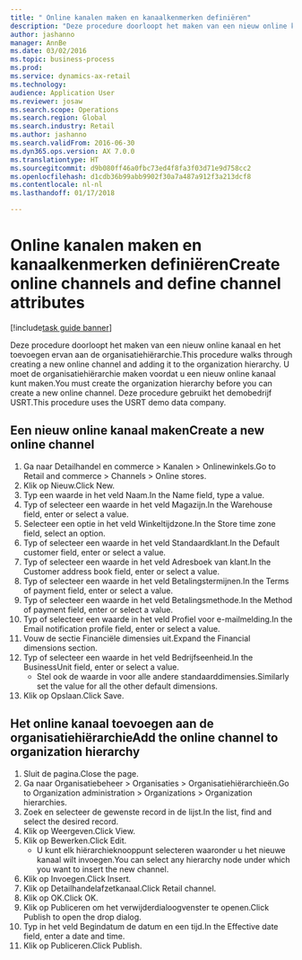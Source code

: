 ```yaml
--- 
title: " Online kanalen maken en kanaalkenmerken definiëren"
description: "Deze procedure doorloopt het maken van een nieuw online kanaal en het toevoegen ervan aan de organisatiehiërarchie."
author: jashanno
manager: AnnBe
ms.date: 03/02/2016
ms.topic: business-process
ms.prod: 
ms.service: dynamics-ax-retail
ms.technology: 
audience: Application User
ms.reviewer: josaw
ms.search.scope: Operations
ms.search.region: Global
ms.search.industry: Retail
ms.author: jashanno
ms.search.validFrom: 2016-06-30
ms.dyn365.ops.version: AX 7.0.0
ms.translationtype: HT
ms.sourcegitcommit: d9b080ff46a0fbc73ed4f8fa3f03d71e9d758cc2
ms.openlocfilehash: d1cdb36b99abb9902f30a7a487a912f3a213dcf8
ms.contentlocale: nl-nl
ms.lasthandoff: 01/17/2018

---
```

# <a name="create-online-channels-and-define-channel-attributes"></a><span data-ttu-id="3876e-103"> Online kanalen maken en kanaalkenmerken definiëren</span><span class="sxs-lookup"><span data-stu-id="3876e-103">Create online channels and define channel attributes</span></span>

[!include[task guide banner](../includes/task-guide-banner.md)]

<span data-ttu-id="3876e-104">Deze procedure doorloopt het maken van een nieuw online kanaal en het toevoegen ervan aan de organisatiehiërarchie.</span><span class="sxs-lookup"><span data-stu-id="3876e-104">This procedure walks through creating a new online channel and adding it to the organization hierarchy.</span></span> <span data-ttu-id="3876e-105">U moet de organisatiehiërarchie maken voordat u een nieuw online kanaal kunt maken.</span><span class="sxs-lookup"><span data-stu-id="3876e-105">You must create the organization hierarchy before you can create a new online channel.</span></span> <span data-ttu-id="3876e-106">Deze procedure gebruikt het demobedrijf USRT.</span><span class="sxs-lookup"><span data-stu-id="3876e-106">This procedure uses the USRT demo data company.</span></span>


## <a name="create-a-new-online-channel"></a><span data-ttu-id="3876e-107">Een nieuw online kanaal maken</span><span class="sxs-lookup"><span data-stu-id="3876e-107">Create a new online channel</span></span>
1. <span data-ttu-id="3876e-108">Ga naar Detailhandel en commerce > Kanalen > Onlinewinkels.</span><span class="sxs-lookup"><span data-stu-id="3876e-108">Go to Retail and commerce > Channels > Online stores.</span></span>
2. <span data-ttu-id="3876e-109">Klik op Nieuw.</span><span class="sxs-lookup"><span data-stu-id="3876e-109">Click New.</span></span>
3. <span data-ttu-id="3876e-110">Typ een waarde in het veld Naam.</span><span class="sxs-lookup"><span data-stu-id="3876e-110">In the Name field, type a value.</span></span>
4. <span data-ttu-id="3876e-111">Typ of selecteer een waarde in het veld Magazijn.</span><span class="sxs-lookup"><span data-stu-id="3876e-111">In the Warehouse field, enter or select a value.</span></span>
5. <span data-ttu-id="3876e-112">Selecteer een optie in het veld Winkeltijdzone.</span><span class="sxs-lookup"><span data-stu-id="3876e-112">In the Store time zone field, select an option.</span></span>
6. <span data-ttu-id="3876e-113">Typ of selecteer een waarde in het veld Standaardklant.</span><span class="sxs-lookup"><span data-stu-id="3876e-113">In the Default customer field, enter or select a value.</span></span>
7. <span data-ttu-id="3876e-114">Typ of selecteer een waarde in het veld Adresboek van klant.</span><span class="sxs-lookup"><span data-stu-id="3876e-114">In the Customer address book field, enter or select a value.</span></span>
8. <span data-ttu-id="3876e-115">Typ of selecteer een waarde in het veld Betalingstermijnen.</span><span class="sxs-lookup"><span data-stu-id="3876e-115">In the Terms of payment field, enter or select a value.</span></span>
9. <span data-ttu-id="3876e-116">Typ of selecteer een waarde in het veld Betalingsmethode.</span><span class="sxs-lookup"><span data-stu-id="3876e-116">In the Method of payment field, enter or select a value.</span></span>
10. <span data-ttu-id="3876e-117">Typ of selecteer een waarde in het veld Profiel voor e-mailmelding.</span><span class="sxs-lookup"><span data-stu-id="3876e-117">In the Email notification profile field, enter or select a value.</span></span>
11. <span data-ttu-id="3876e-118">Vouw de sectie Financiële dimensies uit.</span><span class="sxs-lookup"><span data-stu-id="3876e-118">Expand the Financial dimensions section.</span></span>
12. <span data-ttu-id="3876e-119">Typ of selecteer een waarde in het veld Bedrijfseenheid.</span><span class="sxs-lookup"><span data-stu-id="3876e-119">In the BusinessUnit field, enter or select a value.</span></span>
    * <span data-ttu-id="3876e-120">Stel ook de waarde in voor alle andere standaarddimensies.</span><span class="sxs-lookup"><span data-stu-id="3876e-120">Similarly set the value for all the other default dimensions.</span></span>  
13. <span data-ttu-id="3876e-121">Klik op Opslaan.</span><span class="sxs-lookup"><span data-stu-id="3876e-121">Click Save.</span></span>

## <a name="add-the-online-channel-to-organization-hierarchy"></a><span data-ttu-id="3876e-122">Het online kanaal toevoegen aan de organisatiehiërarchie</span><span class="sxs-lookup"><span data-stu-id="3876e-122">Add the online channel to organization hierarchy</span></span>
1. <span data-ttu-id="3876e-123">Sluit de pagina.</span><span class="sxs-lookup"><span data-stu-id="3876e-123">Close the page.</span></span>
2. <span data-ttu-id="3876e-124">Ga naar Organisatiebeheer > Organisaties > Organisatiehiërarchieën.</span><span class="sxs-lookup"><span data-stu-id="3876e-124">Go to Organization administration > Organizations > Organization hierarchies.</span></span>
3. <span data-ttu-id="3876e-125">Zoek en selecteer de gewenste record in de lijst.</span><span class="sxs-lookup"><span data-stu-id="3876e-125">In the list, find and select the desired record.</span></span>
4. <span data-ttu-id="3876e-126">Klik op Weergeven.</span><span class="sxs-lookup"><span data-stu-id="3876e-126">Click View.</span></span>
5. <span data-ttu-id="3876e-127">Klik op Bewerken.</span><span class="sxs-lookup"><span data-stu-id="3876e-127">Click Edit.</span></span>
    * <span data-ttu-id="3876e-128">U kunt elk hiërarchieknooppunt selecteren waaronder u het nieuwe kanaal wilt invoegen.</span><span class="sxs-lookup"><span data-stu-id="3876e-128">You can select any hierarchy node under which you want to insert the new channel.</span></span>  
6. <span data-ttu-id="3876e-129">Klik op Invoegen.</span><span class="sxs-lookup"><span data-stu-id="3876e-129">Click Insert.</span></span>
7. <span data-ttu-id="3876e-130">Klik op Detailhandelafzetkanaal.</span><span class="sxs-lookup"><span data-stu-id="3876e-130">Click Retail channel.</span></span>
8. <span data-ttu-id="3876e-131">Klik op OK.</span><span class="sxs-lookup"><span data-stu-id="3876e-131">Click OK.</span></span>
9. <span data-ttu-id="3876e-132">Klik op Publiceren om het verwijderdialoogvenster te openen.</span><span class="sxs-lookup"><span data-stu-id="3876e-132">Click Publish to open the drop dialog.</span></span>
10. <span data-ttu-id="3876e-133">Typ in het veld Begindatum de datum en een tijd.</span><span class="sxs-lookup"><span data-stu-id="3876e-133">In the Effective date field, enter a date and time.</span></span>
11. <span data-ttu-id="3876e-134">Klik op Publiceren.</span><span class="sxs-lookup"><span data-stu-id="3876e-134">Click Publish.</span></span>


